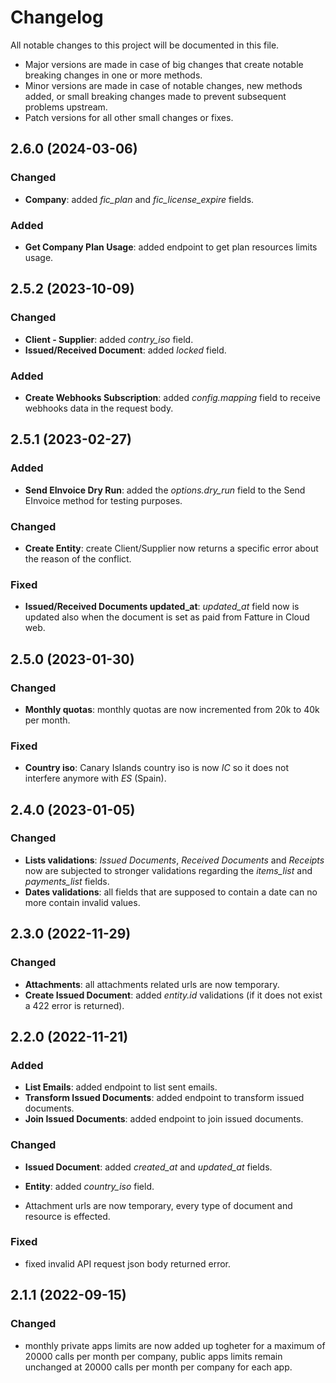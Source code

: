 # Changelog

All notable changes to this project will be documented in this file.
* Major versions are made in case of big changes that create notable breaking changes in one or more methods.
* Minor versions are made in case of notable changes, new methods added, or small breaking changes made to prevent subsequent problems upstream.
* Patch versions for all other small changes or fixes.

## 2.6.0 (2024-03-06)

### Changed

* **Company**: added *fic_plan* and *fic_license_expire* fields.

### Added

* **Get Company Plan Usage**: added endpoint to get plan resources limits usage.

## 2.5.2 (2023-10-09)

### Changed

* **Client - Supplier**: added *contry_iso* field.
* **Issued/Received Document**: added *locked* field.

### Added

* **Create Webhooks Subscription**: added *config.mapping* field to receive webhooks data in the request body.

## 2.5.1 (2023-02-27)

### Added

* **Send EInvoice Dry Run**: added the *options.dry_run* field to the Send EInvoice method for testing purposes.

### Changed

* **Create Entity**: create Client/Supplier now returns a specific error about the reason of the conflict.

### Fixed

* **Issued/Received Documents updated_at**: *updated_at* field now is updated also when the document is set as paid from Fatture in Cloud web.

## 2.5.0 (2023-01-30)

### Changed

* **Monthly quotas**: monthly quotas are now incremented from 20k to 40k per month.

### Fixed

* **Country iso**: Canary Islands country iso is now *IC* so it does not interfere anymore with *ES* (Spain).

## 2.4.0 (2023-01-05)

### Changed

* **Lists validations**: *Issued Documents*, *Received Documents* and *Receipts* now are subjected to stronger validations regarding the *items_list* and *payments_list* fields.
* **Dates validations**: all fields that are supposed to contain a date can no more contain invalid values.

## 2.3.0 (2022-11-29)

### Changed

* **Attachments**: all attachments related urls are now temporary.
* **Create Issued Document**: added *entity.id* validations (if it does not exist a 422 error is returned).

## 2.2.0 (2022-11-21)

### Added

* **List Emails**: added endpoint to list sent emails.
* **Transform Issued Documents**: added endpoint to transform issued documents.
* **Join Issued Documents**: added endpoint to join issued documents.

### Changed

* **Issued Document**: added *created_at* and *updated_at* fields.
* **Entity**: added *country_iso* field.

* Attachment urls are now temporary, every type of document and resource is effected.

### Fixed

* fixed invalid API request json body returned error.

## 2.1.1 (2022-09-15)

### Changed

* monthly private apps limits are now added up togheter for a maximum of 20000 calls per month per company, public apps limits remain unchanged at 20000 calls per month per company for each app.
